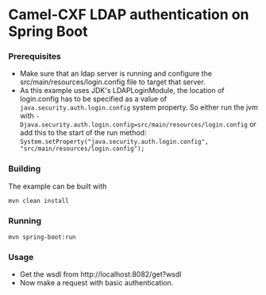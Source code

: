 # Camel-CXF LDAP authentication on Spring Boot

### Prerequisites
- Make sure that an ldap server is running and configure the src/main/resources/login.config file to target that server.
- As this example uses JDK's LDAPLoginModule, the location of login.config has to be specified as a value of `java.security.auth.login.config` system property.
  So either run the jvm with `-Djava.security.auth.login.config=src/main/resources/login.config` or add this to the start of the run method:
 `System.setProperty("java.security.auth.login.config", "src/main/resources/login.config");`

### Building

The example can be built with

    mvn clean install

### Running

    mvn spring-boot:run
### Usage
- Get the wsdl from http://localhost:8082/get?wsdl
- Now make a request with basic authentication.

